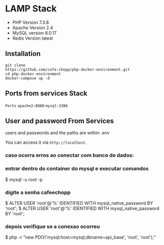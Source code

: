 # LAMP Stack

* PHP Version 7.3.8
* Apache Version 2.4
* MySQL version 8.0.17
* Redis Version latest


## Installation

```shell 
git clone 
https://github.com/cafe-chopp/php-docker-environment.git
cd php-docker-environment
docker-compose up -d
```

## Ports from services Stack

`Ports`
`apache2:8080`
`mysql:3306`

## User and password From Services
users and passwords and the paths are within .env

You can access it via `http://localhost`.


### caso ocorra erros ao conectar com banco de dados:
### entrar dentro do container do mysql e executar comandos

$ mysql -u root -p

### digite a senha cafeechopp

$ ALTER USER 'root'@'%' IDENTIFIED WITH mysql_native_password BY 'root';
$ ALTER USER 'root'@'%' IDENTIFIED WITH mysql_native_password BY 'root';

### depois verifique se a conexao ocorreu

$ php -r "new PDO('mysql:host=mysql;dbname=api_base', 'root', 'root');"





